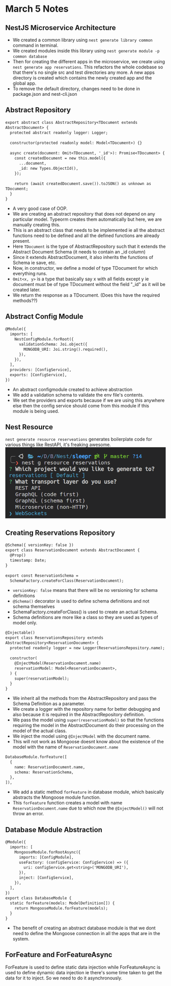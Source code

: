 # March 5 Notes

## NestJS Microservice Architecture

- We created a common library using `nest generate library common` command in terminal.
- We created modules inside this library using `nest generate module -p common database`
- Then for creating the different apps in the microservice, we create using `nest generate app reservations`. This refactors the whole codebase so that there's no single src and test directories any more. A new apps directory is created which contains the newly created app and the global app.
- To remove the default directory, changes need to be done in package.json and nest-cli.json

## Abstract Repository

```TS
export abstract class AbstractRepository<TDocument extends AbstractDocument> {
  protected abstract readonly logger: Logger;

  constructor(protected readonly model: Model<TDocument>) {}

  async create(document: Omit<TDocument, '_id'>): Promise<TDocument> {
    const createdDocument = new this.model({
      ...document,
      _id: new Types.ObjectId(),
    });

    return (await createdDocument.save()).toJSON() as unknown as TDocument;
  }
}
```

- A very good case of OOP.
- We are creating an abstract repository that does not depend on any particular model. Typeorm creates them automatically but here, we are manually creating this.
- This is an abstract class that needs to be implemented ie all the abstract functions need to be defined and all the defined functions are already present.
- Here `TDocument` is the type of AbstractRepository such that it extends the Abstract Document Schema (it needs to contain an _id column)
- Since it extends AbstractDocument, it also inherits the functions of Schema ie save, etc.
- Now, in constructor, we define a model of type TDocument for which everything runs.
- `Omit<x, y>` is a type that basically say x with all fields except y ie document must be of type TDocument without the field "_id" as it will be created later.
- We return the response as a TDocument. (Does this have the required methods??)

## Abstract Config Module

```TS
@Module({
  imports: [
    NestConfigModule.forRoot({
      validationSchema: Joi.object({
        MONGODB_URI: Joi.string().required(),
      }),
    }),
  ],
  providers: [ConfigService],
  exports: [ConfigService],
})
```

- An abstract configmodule created to achieve abstraction
- We add a validation schema to validate the env file's contents.
- We set the providers and exports because if we are using this anywhere else then the config service should come from this module if this module is being used.

## Nest Resource

`nest generate resource reserveations` generates boilerplate code for various things like RestAPI, it's freaking awesome.
![alt text](image.png)

## Creating Reservations Repository

```TS
@Schema({ versionKey: false })
export class ReservationDocument extends AbstractDocument {
  @Prop()
  timestamp: Date;
}

export const ReservationSchema =
  SchemaFactory.createForClass(ReservationDocument);
```

- `versionKey: false` means that there will be no versioning for schema definitions
- `@Schema()` decorator is used to define schema definitions and not schema themselves
- SchemaFactory.createForClass() is used to create an actual Schema.
- Schema definitions are more like a class so they are used as types of model only.

```TS
@Injectable()
export class ReservationsRepository extends AbstractRepository<ReservationDocument> {
  protected readonly logger = new Logger(ReservationsRepository.name);

  constructor(
    @InjectModel(ReservationDocument.name)
    reservationModel: Model<ReservationDocument>,
  ) {
    super(reservationModel);
  }
}
```

- We inherit all the methods from the AbstractRepository and pass the Schema Definition as a parameter.
- We create a logger with the repository name for better debugging and also because it is required in the AbstractRepository definition.
- We pass the model using `super(reservationModel)` so that the functions requiring the model in the AbstractDocument do their processing on the model of the actual class.
- We inject the model using `@InjectModel` with the document name.
- This will not work as Mongoose doesnt know about the existence of the model with the name of `ReservationDocument.name`

```TS
DatabaseModule.forFeature([
  {
    name: ReservationDocument.name,
    schema: ReservationSchema,
  },
]),
```

- We add a static method `forFeature` in database module, which basically abstracts the Mongoose module function.
- This `forFeature` function creates a model with name `ReservationDocument.name` due to which now the `@InjectModel()` will not throw an error.

## Database Module Abstraction

```TS
@Module({
  imports: [
    MongooseModule.forRootAsync({
      imports: [ConfigModule],
      useFactory: (configService: ConfigService) => ({
        uri: configService.get<string>('MONGODB_URI'),
      }),
      inject: [ConfigService],
    }),
  ],
})
export class DatabaseModule {
  static forFeature(models: ModelDefinition[]) {
    return MongooseModule.forFeature(models);
  }
}
```

- The benefit of creating an abstract database module is that we dont need to define the Mongoose connection in all the apps that are in the system.

## ForFeature and ForFeatureAsync

ForFeature is used to define static data injection while ForFeatureAsync is used to define dynamic data injection ie there's some time taken to get the data for it to inject. So we need to do it asynchronously.
